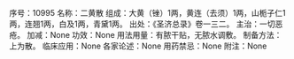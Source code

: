 序号：10995
名称：二黄散
组成：大黄（锉）1两，黄连（去须）1两，山栀子仁1两，连翘1两，白及1两，青黛1两。
出处：《圣济总录》卷一三二。
主治：一切恶疮。
加减：None
功效：None
用法用量：有脓干贴，无脓水调敷。
制备方法：上为散。
临床应用：None
各家论述：None
用药禁忌：None
附注：None

